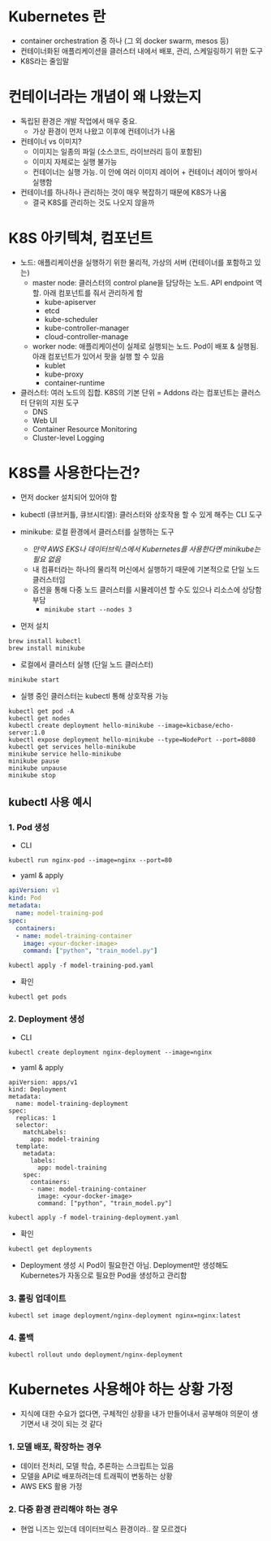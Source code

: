 

# Kubernetes 란

- container orchestration 중 하나 (그 외 docker swarm, mesos 등)
- 컨테이너화된 애플리케이션을 클러스터 내에서 배포, 관리, 스케일링하기 위한 도구
- K8S라는 줄임말

# 컨테이너라는 개념이 왜 나왔는지

- 독립된 환경은 개발 작업에서 매우 중요.
    - 가상 환경이 먼저 나왔고 이후에 컨테이너가 나옴
- 컨테이너 vs 이미지?
    - 이미지는 일종의 파일 (소스코드, 라이브러리 등이 포함된)
    - 이미지 자체로는 실행 불가능
    - 컨테이너는 실행 가능. 이 안에 여러 이미지 레이어 + 컨테이너 레이어 쌓아서 실행함
- 컨테이너를 하나하나 관리하는 것이 매우 복잡하기 때문에 K8S가 나옴
    - 결국 K8S를 관리하는 것도 나오지 않을까


# K8S 아키텍쳐, 컴포넌트

- 노드: 애플리케이션을 실행하기 위한 물리적, 가상의 서버 (컨테이너를 포함하고 있는)
    - master node: 클러스터의 control plane을 담당하는 노드. API endpoint 역할. 아래 컴포넌트를 줘서 관리하게 함
        - kube-apiserver
        - etcd
        - kube-scheduler
        - kube-controller-manager
        - cloud-controller-manage
    - worker node: 애플리케이션이 실제로 실행되는 노드. Pod이 배포 & 실행됨. 아래 컴포넌트가 있어서 팟을 실행 할 수 있음
        - kublet
        - kube-proxy
        - container-runtime
- 클러스터: 여러 노드의 집합. K8S의 기본 단위
= Addons 라는 컴포넌트는 클러스터 단위의 지원 도구
    - DNS
    - Web UI
    - Container Resource Monitoring
    - Cluster-level Logging


# K8S를 사용한다는건?

- 먼저 docker 설치되어 있어야 함
- kubectl (큐브커틀, 큐브시티엘): 클러스터와 상호작용 할 수 있게 해주는 CLI 도구
- minikube: 로컬 환경에서 클러스터를 실행하는 도구
    - *만약 AWS EKS나 데이터브릭스에서 Kubernetes를 사용한다면 minikube는 필요 없음*
    - 내 컴퓨터라는 하나의 물리적 머신에서 실행하기 때문에 기본적으로 단일 노드 클러스터임
    - 옵션을 통해 다중 노드 클러스터를 시뮬레이션 할 수도 있으나 리소스에 상당함 부담
        - `minikube start --nodes 3`


- 먼저 설치

```
brew install kubectl
brew install minikube
```

- 로컬에서 클러스터 실행 (단일 노드 클러스터)

```
minikube start
```

- 실행 중인 클러스터는 kubectl 통해 상호작용 가능

```
kubectl get pod -A
kubectl get nodes
kubectl create deployment hello-minikube --image=kicbase/echo-server:1.0
kubectl expose deployment hello-minikube --type=NodePort --port=8080
kubectl get services hello-minikube
minikube service hello-minikube
minikube pause
minikube unpause
minikube stop
```

## kubectl 사용 예시

### 1. Pod 생성
    
- CLI

```
kubectl run nginx-pod --image=nginx --port=80
```

- yaml & apply

```yaml
apiVersion: v1
kind: Pod
metadata:
  name: model-training-pod
spec:
  containers:
  - name: model-training-container
    image: <your-docker-image>
    command: ["python", "train_model.py"]
```
```
kubectl apply -f model-training-pod.yaml
```

- 확인
```
kubectl get pods
```

### 2. Deployment 생성

- CLI

```
kubectl create deployment nginx-deployment --image=nginx
```

- yaml & apply

```
apiVersion: apps/v1
kind: Deployment
metadata:
  name: model-training-deployment
spec:
  replicas: 1
  selector:
    matchLabels:
      app: model-training
  template:
    metadata:
      labels:
        app: model-training
    spec:
      containers:
      - name: model-training-container
        image: <your-docker-image>
        command: ["python", "train_model.py"]
```

```
kubectl apply -f model-training-deployment.yaml
```

- 확인

```
kubectl get deployments
```

- Deployment 생성 시 Pod이 필요한건 아님. Deployment만 생성해도 Kubernetes가 자동으로 필요한 Pod을 생성하고 관리함


### 3. 롤링 업데이트

```
kubectl set image deployment/nginx-deployment nginx=nginx:latest
```

### 4. 롤백

```
kubectl rollout undo deployment/nginx-deployment
```


# Kubernetes 사용해야 하는 상황 가정

- 지식에 대한 수요가 없다면, 구체적인 상황을 내가 만들어내서 공부해야 의문이 생기면서 내 것이 되는 것 같다

### 1. 모델 배포, 확장하는 경우 

- 데이터 전처리, 모델 학습, 추론하는 스크립트는 있음
- 모델을 API로 배포하려는데 트래픽이 변동하는 상황
- AWS EKS 활용 가정

### 2. 다중 환경 관리해야 하는 경우

- 현업 니즈는 있는데 데이터브릭스 환경이라.. 잘 모르겠다
